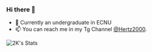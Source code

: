 ### Hi there 👋

- 🌱 Currently an undergraduate in ECNU
- 📫 You can reach me in my Tg Channel [@Hertz2000](https://t.me/Hertz2000).

![2K's Stats](https://github-readme-stats.vercel.app/api?username=BillChen2K&show_icons=true&count_private=true)

<!--

![Top Langs](https://github-readme-stats.vercel.app/api/top-langs/?username=BillChen2K&layout=compact)](https://github.com/anuraghazra/github-readme-stats)

**BillChen2K/BillChen2K** is a ✨ _special_ ✨ repository because its `README.md` (this file) appears on your GitHub profile.

Here are some ideas to get you started:

- 🔭 I’m currently working on ...
- 🌱 I’m currently learning ...
- 👯 I’m looking to collaborate on ...
- 🤔 I’m looking for help with ...
- 💬 Ask me about ...
- 📫 How to reach me: ...
- 😄 Pronouns: ...
- ⚡ Fun fact: ...
-->
